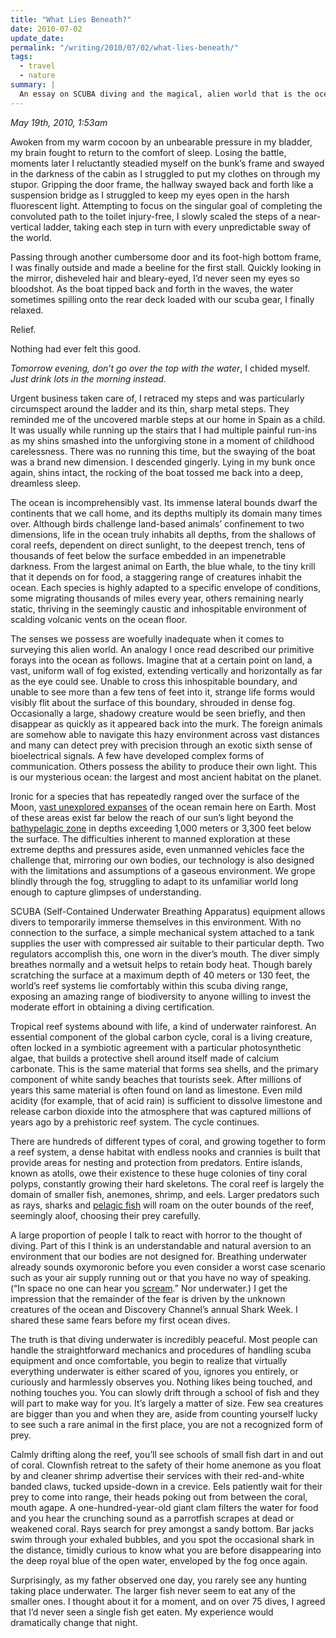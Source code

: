 ```yaml
---
title: "What Lies Beneath?"
date: 2010-07-02
update_date:
permalink: "/writing/2010/07/02/what-lies-beneath/"
tags:
  - travel
  - nature
summary: |
  An essay on SCUBA diving and the magical, alien world that is the ocean.
---
```


_May 19th, 2010, 1:53am_

Awoken from my warm cocoon by an unbearable pressure in my bladder, my brain fought to return to the comfort of sleep. Losing the battle, moments later I reluctantly steadied myself on the bunk’s frame and swayed in the darkness of the cabin as I struggled to put my clothes on through my stupor. Gripping the door frame, the hallway swayed back and forth like a suspension bridge as I struggled to keep my eyes open in the harsh fluorescent light. Attempting to focus on the singular goal of completing the convoluted path to the toilet injury-free, I slowly scaled the steps of a near-vertical ladder, taking each step in turn with every unpredictable sway of the world.

Passing through another cumbersome door and its foot-high bottom frame, I was finally outside and made a beeline for the first stall. Quickly looking in the mirror, disheveled hair and bleary-eyed, I’d never seen my eyes so bloodshot. As the boat tipped back and forth in the waves, the water sometimes spilling onto the rear deck loaded with our scuba gear, I finally relaxed.

Relief.

Nothing had ever felt this good.

_Tomorrow evening, don’t go over the top with the water_, I chided myself. _Just drink lots in the morning instead._

Urgent business taken care of, I retraced my steps and was particularly circumspect around the ladder and its thin, sharp metal steps. They reminded me of the uncovered marble steps at our home in Spain as a child. It was usually while running up the stairs that I had multiple painful run-ins as my shins smashed into the unforgiving stone in a moment of childhood carelessness. There was no running this time, but the swaying of the boat was a brand new dimension. I descended gingerly. Lying in my bunk once again, shins intact, the rocking of the boat tossed me back into a deep, dreamless sleep.

The ocean is incomprehensibly vast. Its immense lateral bounds dwarf the continents that we call home, and its depths multiply its domain many times over. Although birds challenge land-based animals’ confinement to two dimensions, life in the ocean truly inhabits all depths, from the shallows of coral reefs, dependent on direct sunlight, to the deepest trench, tens of thousands of feet below the surface embedded in an impenetrable darkness. From the largest animal on Earth, the blue whale, to the tiny krill that it depends on for food, a staggering range of creatures inhabit the ocean. Each species is highly adapted to a specific envelope of conditions, some migrating thousands of miles every year, others remaining nearly static, thriving in the seemingly caustic and inhospitable environment of scalding volcanic vents on the ocean floor.

The senses we possess are woefully inadequate when it comes to surveying this alien world. An analogy I once read described our primitive forays into the ocean as follows. Imagine that at a certain point on land, a vast, uniform wall of fog existed, extending vertically and horizontally as far as the eye could see. Unable to cross this inhospitable boundary, and unable to see more than a few tens of feet into it, strange life forms would visibly flit about the surface of this boundary, shrouded in dense fog. Occasionally a large, shadowy creature would be seen briefly, and then disappear as quickly as it appeared back into the murk. The foreign animals are somehow able to navigate this hazy environment across vast distances and many can detect prey with precision through an exotic sixth sense of bioelectrical signals. A few have developed complex forms of communication. Others possess the ability to produce their own light. This is our mysterious ocean: the largest and most ancient habitat on the planet.

Ironic for a species that has repeatedly ranged over the surface of the Moon, [vast unexplored expanses](http://en.wikipedia.org/wiki/Ocean#Exploration) of the ocean remain here on Earth. Most of these areas exist far below the reach of our sun’s light beyond the [bathypelagic zone](http://en.wikipedia.org/wiki/Ocean#Regions_and_depths) in depths exceeding 1,000 meters or 3,300 feet below the surface. The difficulties inherent to manned exploration at these extreme depths and pressures aside, even unmanned vehicles face the challenge that, mirroring our own bodies, our technology is also designed with the limitations and assumptions of a gaseous environment. We grope blindly through the fog, struggling to adapt to its unfamiliar world long enough to capture glimpses of understanding.

SCUBA (Self-Contained Underwater Breathing Apparatus) equipment allows divers to temporarily immerse themselves in this environment. With no connection to the surface, a simple mechanical system attached to a tank supplies the user with compressed air suitable to their particular depth. Two regulators accomplish this, one worn in the diver’s mouth. The diver simply breathes normally and a wetsuit helps to retain body heat. Though barely scratching the surface at a maximum depth of 40 meters or 130 feet, the world’s reef systems lie comfortably within this scuba diving range, exposing an amazing range of biodiversity to anyone willing to invest the moderate effort in obtaining a diving certification.

Tropical reef systems abound with life, a kind of underwater rainforest. An essential component of the global carbon cycle, coral is a living creature, often locked in a symbiotic agreement with a particular photosynthetic algae, that builds a protective shell around itself made of calcium carbonate. This is the same material that forms sea shells, and the primary component of white sandy beaches that tourists seek. After millions of years this same material is often found on land as limestone. Even mild acidity (for example, that of acid rain) is sufficient to dissolve limestone and release carbon dioxide into the atmosphere that was captured millions of years ago by a prehistoric reef system. The cycle continues.

There are hundreds of different types of coral, and growing together to form a reef system, a dense habitat with endless nooks and crannies is built that provide areas for nesting and protection from predators. Entire islands, known as atolls, owe their existence to these huge colonies of tiny coral polyps, constantly growing their hard skeletons. The coral reef is largely the domain of smaller fish, anemones, shrimp, and eels. Larger predators such as rays, sharks and [pelagic fish](http://en.wikipedia.org/wiki/Pelagic_fish) will roam on the outer bounds of the reef, seemingly aloof, choosing their prey carefully.

A large proportion of people I talk to react with horror to the thought of diving. Part of this I think is an understandable and natural aversion to an environment that our bodies are not designed for. Breathing underwater already sounds oxymoronic before you even consider a worst case scenario such as your air supply running out or that you have no way of speaking. (“In space no one can hear you [scream](http://www.imdb.com/title/tt0078748/).” Nor underwater.) I get the impression that the remainder of the fear is driven by the unknown creatures of the ocean and Discovery Channel’s annual Shark Week. I shared these same fears before my first ocean dives.

The truth is that diving underwater is incredibly peaceful. Most people can handle the straightforward mechanics and procedures of handling scuba equipment and once comfortable, you begin to realize that virtually everything underwater is either scared of you, ignores you entirely, or curiously and harmlessly observes you. Nothing likes being touched, and nothing touches you. You can slowly drift through a school of fish and they will part to make way for you. It’s largely a matter of size. Few sea creatures are bigger than you and when they are, aside from counting yourself lucky to see such a rare animal in the first place, you are not a recognized form of prey.

Calmly drifting along the reef, you’ll see schools of small fish dart in and out of coral. Clownfish retreat to the safety of their home anemone as you float by and cleaner shrimp advertise their services with their red-and-white banded claws, tucked upside-down in a crevice. Eels patiently wait for their prey to come into range, their heads poking out from between the coral, mouth agape. A one-hundred-year-old giant clam filters the water for food and you hear the crunching sound as a parrotfish scrapes at dead or weakened coral. Rays search for prey amongst a sandy bottom. Bar jacks swim through your exhaled bubbles, and you spot the occasional shark in the distance, timidly curious to know what you are before disappearing into the deep royal blue of the open water, enveloped by the fog once again.

Surprisingly, as my father observed one day, you rarely see any hunting taking place underwater. The larger fish never seem to eat any of the smaller ones. I thought about it for a moment, and on over 75 dives, I agreed that I’d never seen a single fish get eaten. My experience would dramatically change that night.
